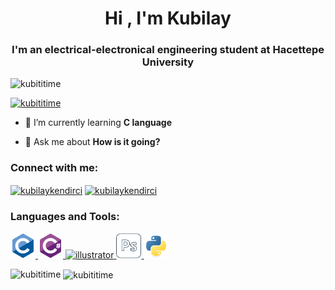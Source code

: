 <h1 align="center">Hi , I'm Kubilay</h1>
<h3 align="center">I'm an electrical-electronical engineering student at Hacettepe University</h3>

<p align="left"> <img src="https://komarev.com/ghpvc/?username=kubititime&label=Profile%20views&color=0e75b6&style=flat" alt="kubititime" /> </p>

<p align="left"> <a href="https://github.com/ryo-ma/github-profile-trophy"><img src="https://github-profile-trophy.vercel.app/?username=kubititime" alt="kubititime" /></a> </p>

- 🌱 I’m currently learning **C language**

- 💬 Ask me about **How is it going?**

<h3 align="left">Connect with me:</h3>
<p align="left">
<a href="https://linkedin.com/in/kubilaykendirci" target="blank"><img align="center" src="https://raw.githubusercontent.com/rahuldkjain/github-profile-readme-generator/master/src/images/icons/Social/linked-in-alt.svg" alt="kubilaykendirci" height="30" width="40" /></a>
<a href="https://instagram.com/kubilaykendirci" target="blank"><img align="center" src="https://raw.githubusercontent.com/rahuldkjain/github-profile-readme-generator/master/src/images/icons/Social/instagram.svg" alt="kubilaykendirci" height="30" width="40" /></a>
</p>

<h3 align="left">Languages and Tools:</h3>
<p align="left"> <a href="https://www.cprogramming.com/" target="_blank" rel="noreferrer"> <img src="https://raw.githubusercontent.com/devicons/devicon/master/icons/c/c-original.svg" alt="c" width="40" height="40"/> </a> <a href="https://www.w3schools.com/cs/" target="_blank" rel="noreferrer"> <img src="https://raw.githubusercontent.com/devicons/devicon/master/icons/csharp/csharp-original.svg" alt="csharp" width="40" height="40"/> </a> <a href="https://www.adobe.com/in/products/illustrator.html" target="_blank" rel="noreferrer"> <img src="https://www.vectorlogo.zone/logos/adobe_illustrator/adobe_illustrator-icon.svg" alt="illustrator" width="40" height="40"/> </a> <a href="https://www.photoshop.com/en" target="_blank" rel="noreferrer"> <img src="https://raw.githubusercontent.com/devicons/devicon/master/icons/photoshop/photoshop-line.svg" alt="photoshop" width="40" height="40"/> </a> <a href="https://www.python.org" target="_blank" rel="noreferrer"> <img src="https://raw.githubusercontent.com/devicons/devicon/master/icons/python/python-original.svg" alt="python" width="40" height="40"/> </a> </p>

<p><img align="left" src="https://github-readme-stats.vercel.app/api/top-langs?username=kubititime&show_icons=true&locale=en&layout=compact" alt="kubititime" /></p>

<p>&nbsp;<img align="center" src="https://github-readme-stats.vercel.app/api?username=kubititime&show_icons=true&locale=en" alt="kubititime" /></p>
